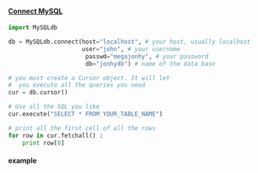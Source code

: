 #### [Connect MySQL](http://stackoverflow.com/a/622308/3067013)
```python
import MySQLdb

db = MySQLdb.connect(host="localhost", # your host, usually localhost
                     user="john", # your username
                      passwd="megajonhy", # your password
                      db="jonhydb") # name of the data base

# you must create a Cursor object. It will let
#  you execute all the queries you need
cur = db.cursor()

# Use all the SQL you like
cur.execute("SELECT * FROM YOUR_TABLE_NAME")

# print all the first cell of all the rows
for row in cur.fetchall() :
    print row[0]
```

#### example
```python
```
